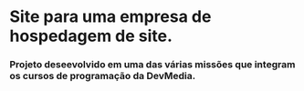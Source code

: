 # Site para uma empresa de hospedagem de site.

### Projeto deseevolvido em uma das várias missões que integram os cursos de programação da DevMedia.
